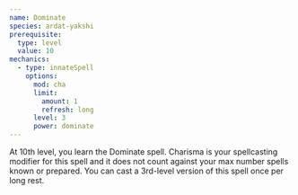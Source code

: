 ```yaml
---
name: Dominate
species: ardat-yakshi
prerequisite:
  type: level
  value: 10
mechanics:
  - type: innateSpell
    options:
      mod: cha
      limit:
        amount: 1
        refresh: long
      level: 3
      power: dominate
---
```

At 10th level, you learn the Dominate spell. Charisma is your spellcasting modifier for this spell and it 
does not count against your max number spells known or prepared. You can cast a 3rd-level version of this spell
once per long rest.
